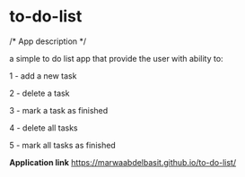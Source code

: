 # to-do-list

/* App description */

a simple to do list app that provide the user with ability to:

1 - add a new task

2 - delete a task

3 - mark a task as finished

4 - delete all tasks

5 - mark all tasks as finished

**Application link**
https://marwaabdelbasit.github.io/to-do-list/
